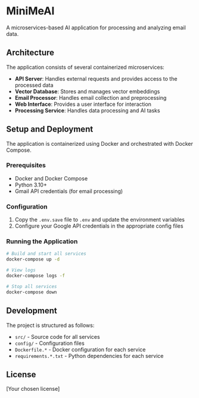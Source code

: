 # MiniMeAI

A microservices-based AI application for processing and analyzing email data.

## Architecture

The application consists of several containerized microservices:

- **API Server**: Handles external requests and provides access to the processed data
- **Vector Database**: Stores and manages vector embeddings
- **Email Processor**: Handles email collection and preprocessing
- **Web Interface**: Provides a user interface for interaction
- **Processing Service**: Handles data processing and AI tasks

## Setup and Deployment

The application is containerized using Docker and orchestrated with Docker Compose.

### Prerequisites

- Docker and Docker Compose
- Python 3.10+
- Gmail API credentials (for email processing)

### Configuration

1. Copy the `.env.save` file to `.env` and update the environment variables
2. Configure your Google API credentials in the appropriate config files

### Running the Application

```bash
# Build and start all services
docker-compose up -d

# View logs
docker-compose logs -f

# Stop all services
docker-compose down
```

## Development

The project is structured as follows:

- `src/` - Source code for all services
- `config/` - Configuration files
- `Dockerfile.*` - Docker configuration for each service
- `requirements.*.txt` - Python dependencies for each service

## License

[Your chosen license] 